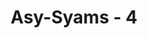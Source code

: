 ---
title: "Asy-Syams - 4"
no: 4
arabic_no: ٤
ayah: وَالَّيْلِ اِذَا يَغْشٰىهَاۖ
translation: "demi malam apabila menutupinya (gelap gulita),"
tafsir: "Selanjutnya Allah bersumpah dengan siang dan malam. Siang menampakkan matahari, sedangkan malam menyembunyikan matahari. Dengan ini, Allah memberikan isyarat tentang sistem perputaran bulan dan bumi terhadap matahari sebagai penanda waktu bagi manusia. Perputaran bumi terhadap matahari menimbulkan sistem penanda waktu syamsiah sedang perputaran bulan terhadap bumi menimbulkan penanda waktu qomariyah. Pergerakan ketiga benda langit ini yang begitu terstruktur tersebut menunjukkan betapa kuasa Allah."
---